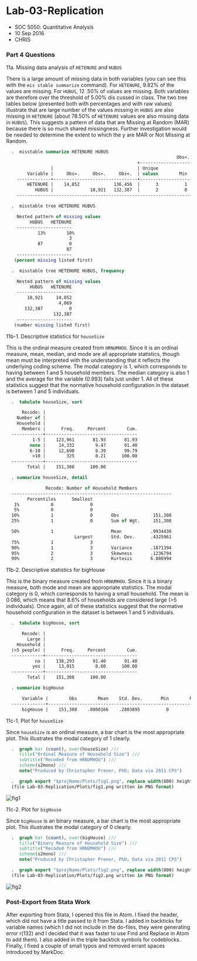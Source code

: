 Lab-03-Replication
==========

-   SOC 5050: Quantitative Analysis
-   10 Sep 2016
-   CHRIS

### Part 4 Questions

11a. Missing data analysis of `HETENURE` and `HUBUS`

There is a large amount of missing data in both variables (you can see
this with the `mis stable summarize` command). For `HETENURE`, 9.82% of
the values are missing. For `HUBUS`, 12 .50% of values are missing. Both
variables are therefore over the threshold of 5.00% dis cussed in class.
The two tree tables below (presented both with percentages and with raw
values) illustrate that are large number of the values missing in `HUBUS`
are also missing in `HETENURE` (about 78.50% of `HETENURE` values are also
missing data in `HUBUS`). This suggests a pattern of data that are
Missing at Random (MAR) because there is so much shared missingness.
Further investigation would be needed to determine the extent to which
the y are MAR or Not Missing at Random.

```stata
  .  misstable summarize HETENURE HUBUS
                                                                 Obs<.
                                                  +------------------------------
                 |                                | Unique
        Variable |     Obs=.     Obs>.     Obs<.  | values        Min         Max
    -------------+--------------------------------+------------------------------
        HETENURE |    14,852             136,456  |      3          1           3
           HUBUS |              18,921   132,387  |      2          0           1
    -----------------------------------------------------------------------------

  .  misstable tree HETENURE HUBUS

    Nested pattern of missing values
         HUBUS   HETENURE
    ---------------------
            13%        10%
                        3
            87          0
                       87
    ---------------------
   (percent missing listed first)

  .  misstable tree HETENURE HUBUS, frequency

    Nested pattern of missing values
         HUBUS   HETENURE
    ---------------------
        18,921     14,852
                    4,069
       132,387          0
                  132,387
    ---------------------
   (number missing listed first)
```

11b-1. Descriptive statistics for `houseSize`

This is the ordinal measure created from `HRNUMHOU`. Since it is an
ordinal measure, mean, median, and mode are all appropriate statistics,
though mean must be interpreted with the understanding that it reflects
the underlying coding scheme. The modal category is 1, which
corresponds to having between 1 and 5 household members. The median
category is also 1 and the average for the variable (0.993) falls just
under 1. All of these statistics suggest that the normative household
configuration in the dataset is between 1 and 5 individuals.

```stata
  .  tabulate houseSize, sort

      Recode: |
    Number of |
    Household |
      Members |      Freq.     Percent        Cum.
  ------------+-----------------------------------
          1-5 |    123,961       81.93       81.93
         none |     14,332        9.47       91.40
         6-10 |     12,690        8.39       99.79
          >10 |        325        0.21      100.00
  ------------+-----------------------------------
        Total |    151,308      100.00

  . summarize houseSize, detail

               Recode: Number of Household Members
  -------------------------------------------------------------
        Percentiles      Smallest
   1%            0              0
   5%            0              0
  10%            1              0       Obs             151,308
  25%            1              0       Sum of Wgt.     151,308

  50%            1                      Mean           .9934438
                          Largest       Std. Dev.      .4325961
  75%            1              3
  90%            1              3       Variance       .1871394
  95%            2              3       Skewness       .1236794
  99%            2              3       Kurtosis       6.086994
```

11b-2. Descriptive statistics for bigHouse

This is the binary measure created from `HRNUMHOU`. Since it is a binary
measure, both mode and mean are appropriate statistics. The modal
category is 0, which corresponds to having a small household. The mean
is 0.086, which means that 8.6% of households are considered large
(>5 individuals). Once again, all of these statistics suggest that
the normative household configuration in the dataset is between 1 and 5
individuals.

```stata
  .  tabulate bigHouse, sort

      Recode: |
        Large |
    Household |
  (>5 people) |      Freq.     Percent        Cum.
  ------------+-----------------------------------
           no |    138,293       91.40       91.40
          yes |     13,015        8.60      100.00
  ------------+-----------------------------------
        Total |    151,308      100.00

  . summarize bigHouse

      Variable |        Obs        Mean    Std. Dev.       Min        Max
  -------------+---------------------------------------------------------
      bigHouse |    151,308    .0860166    .2803895          0          1
```

11c-1. Plot for `houseSize`

Since `houseSize` is an ordinal measure, a bar chart is the most
appropriate plot. This illustrates the modal category of 1 clearly.

```stata
  .  graph bar (count), over(houseSize) ///
     title("Ordinal Measure of Household Size") ///
     subtitle("Recoded from HRNUMHOU") ///
     scheme(s2mono) ///
     note("Produced by Christopher Prener, PhD; Data via 2011 CPS")

  .  graph export "$projName/Plots/fig1.png", replace width(800) height(600) as(png)
  (file Lab-03-Replication/Plots/fig1.png written in PNG format)
```

![fig1]()

11c-2. Plot for `bigHouse`

Since `bigHouse` is an binary measure, a bar
chart is the most appropriate plot. This illustrates the modal category
of 0 clearly.

```stata
  .  graph bar (count), over(bigHouse) ///
     title("Binary Measure of Household Size") ///
     subtitle("Recoded from HRNUMHOU") ///
     scheme(s2mono) ///
     note("Produced by Christopher Prener, PhD; Data via 2011 CPS")

  .  graph export "$projName/Plots/fig2.png", replace width(800) height(600) as(png)
  (file Lab-03-Replication/Plots/fig2.png written in PNG format)
```

![fig2]()

### Post-Export from Stata Work
After exporting from Stata, I opened this file in Atom. I fixed the header, which did not have a title passed to it from Stata. I added in backticks for variable names (which I did not include in the do-files, they were generating error r(132) and I decided that it was faster to use Find and Replace in Atom to add them). I also added in the triple backtick symbols for codeblocks. Finally, I fixed a couple of small typos and removed errant spaces introduced by MarkDoc. 
